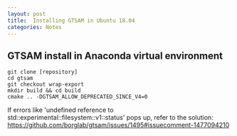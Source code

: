 ```yaml
---
layout: post
title:  Installing GTSAM in Ubuntu 18.04
categories: Notes
---
```


## GTSAM install in Anaconda virtual environment
```
git clone [repository]
cd gtsam
git checkout wrap-export
mkdir build && cd build
cmake .. -DGTSAM_ALLOW_DEPRECATED_SINCE_V4=0
```

If errors like
'undefined reference to std::experimental::filesystem::v1::status' pops up,
refer to the solution: https://github.com/borglab/gtsam/issues/1495#issuecomment-1477094210
